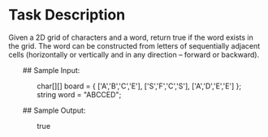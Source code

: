 # Task Description 
Given a 2D grid of characters and a word, return true if the word exists in the grid. 
The word can be constructed from letters of sequentially adjacent cells (horizontally or vertically and in any direction – forward or backward).

 

  ## Sample Input:

    char[][] board = {
    ['A','B','C','E'],
    ['S','F','C','S'],
    ['A','D','E','E']
    };
    string word = "ABCCED";

 

  ## Sample Output:

    true
